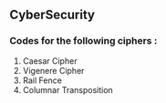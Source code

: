 ## CyberSecurity

### Codes for the following ciphers :
1. Caesar Cipher
2. Vigenere Cipher
3. Rail Fence
4. Columnar Transposition
